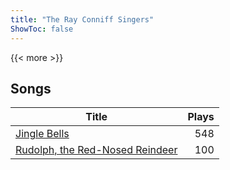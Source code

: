 ```yaml
---
title: "The Ray Conniff Singers"
ShowToc: false
---
```


{{< more >}}

## Songs
Title | Plays 
----- | -----: 
[Jingle Bells](/songs/jingle-bells) | 548
[Rudolph, the Red-Nosed Reindeer](/songs/rudolph-the-red-nosed-reindeer) | 100

